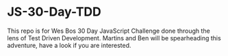 # JS-30-Day-TDD
This repo is for Wes Bos 30 Day JavaScript Challenge done through the lens of Test Driven Development.
Martins and Ben will be spearheading this adventure, have a look if you are interested.
